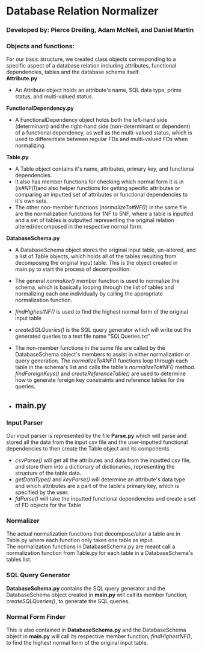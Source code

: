 # Database Relation Normalizer
### Developed by: Pierce Dreiling, Adam McNeil, and Daniel Martin  
### Objects and functions:
For our basic structure, we created class objects corresponding to a specific aspect of a database relation including attributes, functional dependencies, tables and the database schema itself.  
**Attribute.py**
- An Attribute object holds an attribute's name, SQL data type, prime status, and multi-valued status.  

**FunctionalDependency.py**
- A FunctionalDependency object holds both the left-hand side (determinant) and the right-hand side (non-determinant or dependent) of a functional dependency, as well as the multi-valued status, which is used to differentiate between regular FDs and multi-valued FDs when normalizing.  

**Table.py**
- A Table object contains it's name, attributes, primary key, and functional dependencies.
- It also has member functions for checking which normal form it is in (*is#NF()*)and also helper functions for getting specific attributes or comparing an inputted set of attributes or functional dependencies to it's own sets.
- The other non-member functions (*normalizeTo#NF()*) in the same file are the normalization functions for 1NF to 5NF, where a table is inputted and a set of tables is outputted representing the original relation altered/decomposed in the respective normal form.  

**DatabaseSchema.py**
- A DatabaseSchema object stores the original input table, un-altered, and a list of Table objects, which holds all of the tables resulting from decomposing the original input table. This is the object created in main.py to start the process of decomposition.
- The general *normalize()* member function is used to normalize the schema, which is basically looping through the list of tables and normalizing each one individually by calling the appropriate normalization function.
- *findHighestNF()* is used to find the highest normal form of the original input table
- *createSQLQueries()* is the SQL query generator which will write out the generated queries to a text file name "SQLQueries.txt"
- The non-member functions in the same file are called by the DatabaseSchema object's members to assist in either normalization or query generation. The *normalizeTo#NF()* functions loop through each table in the schema's list and calls the table's *normalizeTo#NF()* method. *findForeignKeys()* and *createReferenceTable()* are used to determine how to generate foreign key constraints and reference tables for the queries.  

- **main.py**
    - 

### Input Parser
Our input parser is represented by the file **Parse.py** which will parse and stored all the data from the input csv file and the user-inputted functional dependencies to then create the Table object and its components.
- *csvParse()* will get all the attributes and data from the inputted csv file, and store them into a dictionary of dictionaries, representing the structure of the table data.
- *getDataType()* and *keyParse()* will determine an attribute's data type and which attributes are a part of the table's primary key, which is specified by the user.
- *fdParse()* will take the inputted functional dependencies and create a set of FD objects for the Table  

### Normalizer
The actual normalization functions that decompose/alter a table are in Table.py where each function only takes one table as input.  
The normalization functions in DatabaseSchema.py are meant call a normalization function from Table.py for each table in a DatabaseSchema's tables list.  

### SQL Query Generator
**DatabaseSchema.py** contains the SQL query generator and the DatabaseSchema object created in **main.py** will call its member function, *createSQLQueries()*, to generate the SQL queries.  

### Normal Form Finder
This is also contained in **DatabaseSchema.py** and the DatabaseSchema object in **main.py** will call its respective member function, *findHighestNF()*, to find the highest normal form of the original input table.  

